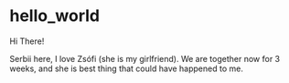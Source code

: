 # hello_world

Hi There!

Serbii here, I love Zsófi (she is my girlfriend).
We are together now for 3 weeks, and she is best thing that could have happened to me.
